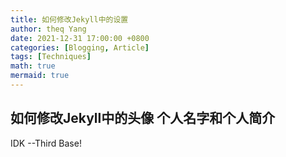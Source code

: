 ```yaml
---
title: 如何修改Jekyll中的设置
author: theq Yang
date: 2021-12-31 17:00:00 +0800
categories: [Blogging, Article]
tags: [Techniques]
math: true
mermaid: true
---
```


## 如何修改Jekyll中的头像 个人名字和个人简介

IDK --Third Base! 
